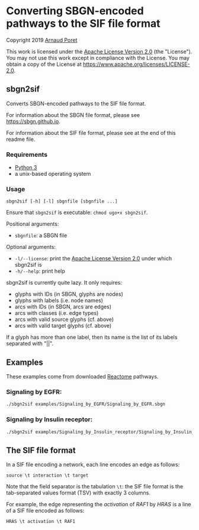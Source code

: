 # Converting SBGN-encoded pathways to the SIF file format

Copyright 2019 [Arnaud Poret](https://github.com/arnaudporet)

This work is licensed under the [Apache License Version 2.0](https://www.apache.org/licenses/LICENSE-2.0) (the "License"). You may not use this work except in compliance with the License. You may obtain a copy of the License at https://www.apache.org/licenses/LICENSE-2.0.

## sbgn2sif

Converts SBGN-encoded pathways to the SIF file format.

For information about the SBGN file format, please see https://sbgn.github.io.

For information about the SIF file format, please see at the end of this readme file.

### Requirements

* [Python 3](https://www.python.org)
* a unix-based operating system

### Usage

`sbgn2sif [-h] [-l] sbgnfile [sbgnfile ...]`

Ensure that `sbgn2sif` is executable: `chmod ugo+x sbgn2sif`.

Positional arguments:

* `sbgnfile`: a SBGN file

Optional arguments:

* `-l/--license`: print the [Apache License Version 2.0](https://www.apache.org/licenses/LICENSE-2.0) under which sbgn2sif is
* `-h/--help`: print help

sbgn2sif is currently quite lazy. It only requires:

* glyphs with IDs (in SBGN, glyphs are nodes)
* glyphs with labels (i.e. node names)
* arcs with IDs (in SBGN, arcs are edges)
* arcs with classes (i.e. edge types)
* arcs with valid source glyphs (cf. above)
* arcs with valid target glyphs (cf. above)

If a glyph has more than one label, then its name is the list of its labels separated with "||".

## Examples

These examples come from downloaded [Reactome](https://reactome.org/PathwayBrowser/) pathways.

### Signaling by EGFR:

```sh
./sbgn2sif examples/Signaling_by_EGFR/Signaling_by_EGFR.sbgn
```

### Signaling by Insulin receptor:

```sh
./sbgn2sif examples/Signaling_by_Insulin_receptor/Signaling_by_Insulin_receptor.sbgn
```

## The SIF file format

In a SIF file encoding a network, each line encodes an edge as follows:

```
source \t interaction \t target
```

Note that the field separator is the tabulation `\t`: the SIF file format is the tab-separated values format (TSV) with exactly 3 columns.

For example, the edge representing the _activation_ of _RAF1_ by _HRAS_ is a line of a SIF file encoded as follows:

```
HRAS \t activation \t RAF1
```
